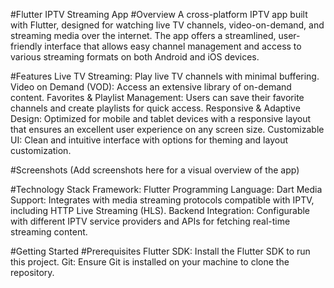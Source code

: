 #Flutter IPTV Streaming App
#Overview
A cross-platform IPTV app built with Flutter, designed for watching live TV channels, video-on-demand, and streaming media over the internet. The app offers a streamlined, user-friendly interface that allows easy channel management and access to various streaming formats on both Android and iOS devices.

#Features
Live TV Streaming: Play live TV channels with minimal buffering.
Video on Demand (VOD): Access an extensive library of on-demand content.
Favorites & Playlist Management: Users can save their favorite channels and create playlists for quick access.
Responsive & Adaptive Design: Optimized for mobile and tablet devices with a responsive layout that ensures an excellent user experience on any screen size.
Customizable UI: Clean and intuitive interface with options for theming and layout customization.

#Screenshots
(Add screenshots here for a visual overview of the app)

#Technology Stack
Framework: Flutter
Programming Language: Dart
Media Support: Integrates with media streaming protocols compatible with IPTV, including HTTP Live Streaming (HLS).
Backend Integration: Configurable with different IPTV service providers and APIs for fetching real-time streaming content.

#Getting Started
#Prerequisites
Flutter SDK: Install the Flutter SDK to run this project.
Git: Ensure Git is installed on your machine to clone the repository.
